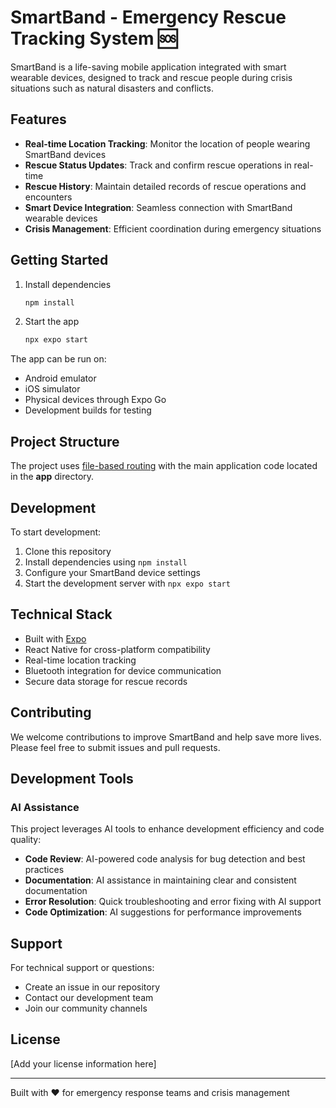 # SmartBand - Emergency Rescue Tracking System 🆘

SmartBand is a life-saving mobile application integrated with smart wearable devices, designed to track and rescue people during crisis situations such as natural disasters and conflicts.

## Features

- **Real-time Location Tracking**: Monitor the location of people wearing SmartBand devices
- **Rescue Status Updates**: Track and confirm rescue operations in real-time
- **Rescue History**: Maintain detailed records of rescue operations and encounters
- **Smart Device Integration**: Seamless connection with SmartBand wearable devices
- **Crisis Management**: Efficient coordination during emergency situations

## Getting Started

1. Install dependencies

   ```bash
   npm install
   ```

2. Start the app

   ```bash
   npx expo start
   ```

The app can be run on:
- Android emulator
- iOS simulator
- Physical devices through Expo Go
- Development builds for testing

## Project Structure

The project uses [file-based routing](https://docs.expo.dev/router/introduction) with the main application code located in the **app** directory.

## Development

To start development:
1. Clone this repository
2. Install dependencies using `npm install`
3. Configure your SmartBand device settings
4. Start the development server with `npx expo start`

## Technical Stack

- Built with [Expo](https://expo.dev)
- React Native for cross-platform compatibility
- Real-time location tracking
- Bluetooth integration for device communication
- Secure data storage for rescue records

## Contributing

We welcome contributions to improve SmartBand and help save more lives. Please feel free to submit issues and pull requests.

## Development Tools

### AI Assistance
This project leverages AI tools to enhance development efficiency and code quality:
- **Code Review**: AI-powered code analysis for bug detection and best practices
- **Documentation**: AI assistance in maintaining clear and consistent documentation
- **Error Resolution**: Quick troubleshooting and error fixing with AI support
- **Code Optimization**: AI suggestions for performance improvements

## Support

For technical support or questions:
- Create an issue in our repository
- Contact our development team
- Join our community channels

## License

[Add your license information here]

---

Built with ❤️ for emergency response teams and crisis management
